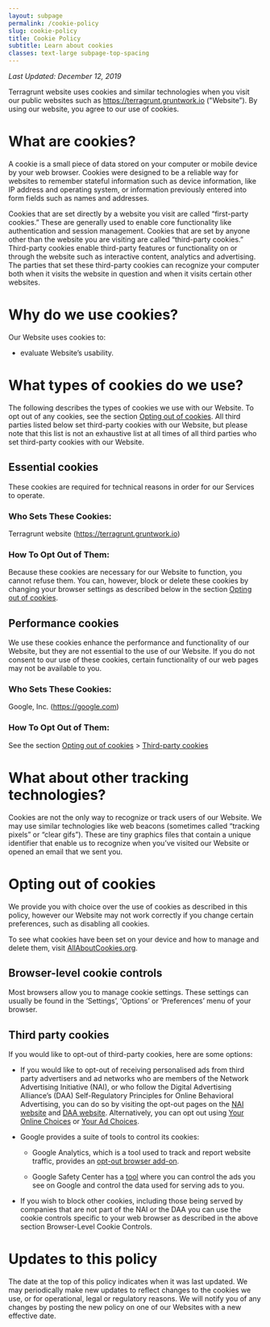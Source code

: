 ```yaml
---
layout: subpage
permalink: /cookie-policy
slug: cookie-policy
title: Cookie Policy
subtitle: Learn about cookies
classes: text-large subpage-top-spacing
---
```


*Last Updated: December 12, 2019*

Terragrunt website uses cookies and similar technologies when you visit our public websites such as <https://terragrunt.gruntwork.io> ("Website”). By using our website, you agree to our use of cookies.

# What are cookies?

A cookie is a small piece of data stored on your computer or mobile device by your web browser. Cookies were designed to be a reliable way for websites to remember stateful information such as device information, like IP address and operating system, or information previously entered into form fields such as names and addresses.

Cookies that are set directly by a website you visit are called “first-party cookies.” These are generally used to enable core functionality like authentication and session management. Cookies that are set by anyone other than the website you are visiting are called “third-party cookies.” Third-party cookies enable third-party features or functionality on or through the website such as interactive content, analytics and advertising. The parties that set these third-party cookies can recognize your computer both when it visits the website in question and when it visits certain other websites.

# Why do we use cookies?

Our Website uses cookies to:

  - evaluate Website’s usability.

# What types of cookies do we use?

The following describes the types of cookies we use with our Website. To opt out of any cookies, see the section [Opting out of cookies](#opting-out-of-cookies). All third parties listed below set third-party cookies with our Website, but please note that this list is not an exhaustive list at all times of all third parties who set third-party cookies with our Website.

## Essential cookies

These cookies are required for technical reasons in order for our Services to operate.

### Who Sets These Cookies:

Terragrunt website (<https://terragrunt.gruntwork.io>)

### How To Opt Out of Them:

Because these cookies are necessary for our Website to function, you cannot refuse them. You can, however, block or delete these cookies by changing your browser settings as described below in the section [Opting out of cookies](#opting-out-of-cookies).

## Performance cookies

We use these cookies enhance the performance and functionality of our Website, but they are not essential to the use of our Website. If you do not consent to our use of these cookies, certain functionality of our web pages may not be available to you.

### Who Sets These Cookies:

Google, Inc. (<https://google.com>)

### How To Opt Out of Them:

See the section [Opting out of cookies](#opting-out-of-cookies) \> [Third-party cookies](#third-party-cookies)

# What about other tracking technologies?

Cookies are not the only way to recognize or track users of our Website. We may use similar technologies like web beacons (sometimes called “tracking pixels” or “clear gifs”). These are tiny graphics files that contain a unique identifier that enable us to recognize when you’ve visited our Website or opened an email that we sent you.

# Opting out of cookies

We provide you with choice over the use of cookies as described in this policy, however our Website may not work correctly if you change certain preferences, such as disabling all cookies.

To see what cookies have been set on your device and how to manage and delete them, visit [AllAboutCookies.org](https://www.allaboutcookies.org/).

## Browser-level cookie controls

Most browsers allow you to manage cookie settings. These settings can usually be found in the ‘Settings’, ‘Options’ or ‘Preferences’ menu of your browser.

## Third party cookies

If you would like to opt-out of third-party cookies, here are some options:

  - If you would like to opt-out of receiving personalised ads from third party advertisers and ad networks who are members of the Network Advertising Initiative (NAI), or who follow the Digital Advertising Alliance’s (DAA) Self-Regulatory Principles for Online Behavioral Advertising, you can do so by visiting the opt-out pages on the [NAI website](http://optout.networkadvertising.org/) and [DAA website](https://digitaladvertisingalliance.org/). Alternatively, you can opt out using [Your Online Choices](http://www.youronlinechoices.eu/) or [Your Ad Choices](http://optout.aboutads.info/?c=2&lang=EN).

  - Google provides a suite of tools to control its cookies:

      - Google Analytics, which is a tool used to track and report website traffic, provides an [opt-out browser add-on](https://tools.google.com/dlpage/gaoptout).

      - Google Safety Center has a [tool](https://www.google.com/safetycenter/tools/#!/) where you can control the ads you see on Google and control the data used for serving ads to you.

  - If you wish to block other cookies, including those being served by companies that are not part of the NAI or the DAA you can use the cookie controls specific to your web browser as described in the above section Browser-Level Cookie Controls.

# Updates to this policy

The date at the top of this policy indicates when it was last updated. We may periodically make new updates to reflect changes to the cookies we use, or for operational, legal or regulatory reasons. We will notify you of any changes by posting the new policy on one of our Websites with a new effective date.
